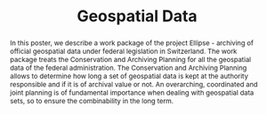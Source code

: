 ---
abstract: In this poster, we describe a work package of the project Ellipse - archiving
  of official geospatial data under federal legislation in Switzerland. The work package
  treats the Conservation and Archiving Planning for all the geospatial data of the
  federal administration. The Conservation and Archiving Planning allows to determine
  how long a set of geospatial data is kept at the authority responsible and if it
  is of archival value or not. An overarching, coordinated and joint planning is of
  fundamental importance when dealing with geospatial data sets, so to ensure the
  combinability in the long term.
creators:
- Gollin, Helen
- Schlatter, Martin
- Gerber, Urs
date: null
document_url: https://services.phaidra.univie.ac.at/api/object/o:502844/download
grand_parent: iPRES
institutions: []
keywords: []
landing_page_url: https://phaidra.univie.ac.at/o:502844
language: eng
layout: publication
license: CC BY-NC-SA 3.0 AT
notes_url: null
parent: iPRES 2016
publication_type: poster
size: 22587
slides_url: null
source_name: iPRES
stream_url: null
title: Geospatial Data
year: 2016
---